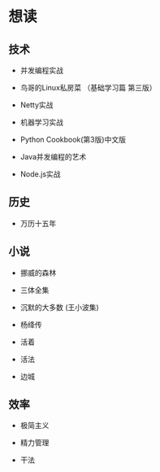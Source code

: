 # 想读

## 技术

- 并发编程实战

- 鸟哥的Linux私房菜 （基础学习篇 第三版）

- Netty实战

- 机器学习实战

- Python Cookbook(第3版)中文版

- Java并发编程的艺术

- Node.js实战

## 历史

- 万历十五年

## 小说

- 挪威的森林

- 三体全集

- 沉默的大多数 (王小波集)

- 杨绛传

- 活着

- 活法

- 边城

## 效率

- 极简主义

- 精力管理

- 干法
